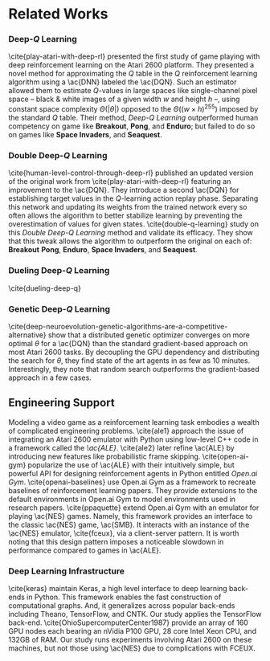 # Related Works

### Deep-$Q$ Learning

\cite{play-atari-with-deep-rl} presented the first study of game playing with
deep reinforcement learning on the Atari 2600 platform. They presented a
novel method for approximating the $Q$ table in the $Q$ reinforcement
learning algorithm using a \ac{DNN} labeled the \ac{DQN}. Such an estimator
allowed them to estimate $Q$-values in large spaces like single-channel pixel
space – black & white images of a given width $w$ and height $h$ –, using
constant space complexity $\Theta(|\theta|)$ opposed to the
$\Theta((w \times h)^{255})$ imposed by the standard $Q$ table. Their method,
_Deep-Q Learning_ outperformed human competency on game like **Breakout**,
**Pong**, and **Enduro**; but failed to do so on games like
**Space Invaders**, and **Seaquest**.

### Double Deep-$Q$ Learning

\cite{human-level-control-through-deep-rl} published an updated version of
the original work from \cite{play-atari-with-deep-rl} featuring an
improvement to the \ac{DQN}. They introduce a second \ac{DQN} for
establishing target values in the $Q$-learning action replay phase. Separating
this network and updating its weights from the trained network every so often
allows the algorithm to better stabilize learning by preventing the
overestimation of values for given states.  \cite{double-q-learning} study on
this _Double Deep-Q Learning_ method and validate its efficacy. They show
that this tweak allows the algorithm to outperform the original on each of:
**Breakout** **Pong**, **Enduro**, **Space Invaders**, and **Seaquest**.

### Dueling Deep-$Q$ Learning

\cite{dueling-deep-q}

<!-- TODO: dueling double? -->

### Genetic Deep-$Q$ Learning

\cite{deep-neuroevolution-genetic-algorithms-are-a-competitive-alternative}
show that a distributed genetic optimizer converges on more optimal $\theta$
for a \ac{DQN} than the standard gradient-based approach on most Atari 2600
tasks. By decoupling the GPU dependency and distributing the search for
$\theta$, they find state of the art agents in as few as $10$ minutes.
Interestingly, they note that random search outperforms the gradient-based
approach in a few cases.

## Engineering Support

Modeling a video game as a reinforcement learning task embodies a wealth of
complicated engineering problems. \cite{ale1} approach the issue of
integrating an Atari 2600 emulator with Python using low-level C++ code in a
framework called the _\ac{ALE}_. \cite{ale2} later refine \ac{ALE} by
introducing new features like probabilistic frame skipping.
\cite{open-ai-gym} popularize the use of \ac{ALE} with their intuitively
simple, but powerful API for designing reinforcement agents in Python entitled
_Open.ai Gym_. \cite{openai-baselines} use Open.ai Gym as a framework to
recreate baselines of reinforcement learning papers. They provide extensions
to the default environments in Open.ai Gym to model environments used in
research papers. \cite{ppaquette} extend Open.ai Gym with an emulator for
playing \ac{NES} games. Namely, this framework provides an interface to the
classic \ac{NES} game, \ac{SMB}. It interacts with an instance of the
\ac{NES} emulator, \cite{fceux}, via a client-server pattern. It is worth
noting that this design pattern imposes a noticeable slowdown in performance
compared to games in \ac{ALE}.

### Deep Learning Infrastructure

\cite{keras} maintain Keras, a high level interface to deep learning back-ends
in Python. This framework enables the fast construction of computational
graphs. And, it generalizes across popular back-ends including Theano,
TensorFlow, and CNTK. Our study applies the TensorFlow back-end.
\cite{OhioSupercomputerCenter1987} provide an array of $160$ GPU nodes each
bearing an nVidia P100 GPU, 28 core Intel Xeon CPU, and 132GB of RAM. Our
study runs experiments involving Atari 2600 on these machines, but not those
using \ac{NES} due to complications with FCEUX.


